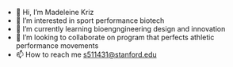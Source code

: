 - 👋 Hi, I’m Madeleine Kriz
- 👀 I’m interested in sport performance biotech
- 🌱 I’m currently learning bioengngineering design and innovation
- 💞️ I’m looking to collaborate on program that perfects athletic performance movements
- 📫 How to reach me s511431@stanford.edu

<!---
cupcake2001/cupcake2001 is a ✨ special ✨ repository because its `README.md` (this file) appears on your GitHub profile.
You can click the Preview link to take a look at your changes.
--->

